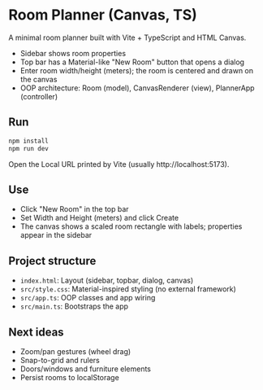# Room Planner (Canvas, TS)

A minimal room planner built with Vite + TypeScript and HTML Canvas.

- Sidebar shows room properties
- Top bar has a Material-like "New Room" button that opens a dialog
- Enter room width/height (meters); the room is centered and drawn on the canvas
- OOP architecture: Room (model), CanvasRenderer (view), PlannerApp (controller)

## Run

```sh
npm install
npm run dev
```

Open the Local URL printed by Vite (usually http://localhost:5173).

## Use

- Click "New Room" in the top bar
- Set Width and Height (meters) and click Create
- The canvas shows a scaled room rectangle with labels; properties appear in the sidebar

## Project structure

- `index.html`: Layout (sidebar, topbar, dialog, canvas)
- `src/style.css`: Material-inspired styling (no external framework)
- `src/app.ts`: OOP classes and app wiring
- `src/main.ts`: Bootstraps the app

## Next ideas

- Zoom/pan gestures (wheel drag)
- Snap-to-grid and rulers
- Doors/windows and furniture elements
- Persist rooms to localStorage
